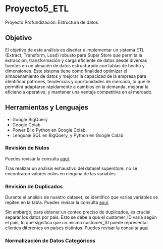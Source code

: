 # Proyecto5_ETL
Proyecto Profundización: Estructura de datos

## Objetivo

El objetivo de este análisis es diseñar e implementar un sistema ETL (Extract, Transform, Load) robusto para Super Store que permita la extracción, transformación y carga eficiente de datos desde diversas fuentes en un almacén de datos estructurado con tablas de hecho y dimensiones. Este sistema tiene como finalidad optimizar el almacenamiento de datos y mejorar la capacidad de la empresa para identificar patrones, tendencias y oportunidades de mercado, lo que le permitirá adaptarse rápidamente a cambios en la demanda, mejorar la eficiencia operativa, y mantener una ventaja competitiva en el mercado.

## Herramientas y Lenguajes

- Google BigQuery
- Google Colab
- Power BI o Python en Google Colab.
- Lenguaje SQL en BigQuery, y Python en Google Colab 

### Revisión de Nulos
Puedes revisar la consulta [aquí](SQL/nulls.sql).

Tras realizar un análisis exhaustivo del dataset superstore, no se encontraron valores nulos en ninguna de las variables. 

### Revisión de Duplicados

Durante el análisis de nuestro dataset, se identificó que varias variables se repiten en la tabla. 
Puedes revisar la consulta [aquí](SQL/duplicates_customerID.SQL).

Sin embargo, para obtener un conteo preciso de duplicados, es crucial separar los datos por país. Esto se debe a que el customer_ID varía según el país, lo que significa que un mismo customer_ID puede representar clientes diferentes en países distintos.
Puedes revisar la consulta [aquí](SQL/duplicates_customerID.SQL).

### Normalización de Datos Categóricos
